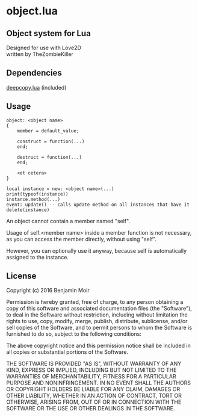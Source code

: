 # object.lua
## Object system for Lua
Designed for use with Love2D  
written by TheZombieKiller

## Dependencies
[deepcopy.lua](https://gist.github.com/DaZombieKiller/1b5690842b8138a4024c55760e2d253f#file-deepcopy-lua) (included)

## Usage
    object: <object name>
    {
        member = default_value;
        
        construct = function(...)
        end;
        
        destruct = function(...)
        end;
        
        <et cetera>
    }

    local instance = new: <object name>(...)
    print(typeof(instance))
    instance.method(...)
    event: update() -- calls update method on all instances that have it
    delete(instance)

An object cannot contain a member named "self".  

Usage of self.\<member name\> inside a member function is not necessary, as you can access the member directly, without using "self".  

However, you can optionally use it anyway, because self is automatically assigned to the instance.

## License
Copyright (c) 2016 Benjamin Moir

Permission is hereby granted, free of charge, to any person obtaining a copy of this software and associated documentation files (the "Software"), to deal in the Software without restriction, including without limitation the rights to use, copy, modify, merge, publish, distribute, sublicense, and/or sell copies of the Software, and to permit persons to whom the Software is furnished to do so, subject to the following conditions:

The above copyright notice and this permission notice shall be included in all copies or substantial portions of the Software.

THE SOFTWARE IS PROVIDED "AS IS", WITHOUT WARRANTY OF ANY KIND, EXPRESS OR IMPLIED, INCLUDING BUT NOT LIMITED TO THE WARRANTIES OF MERCHANTABILITY, FITNESS FOR A PARTICULAR PURPOSE AND NONINFRINGEMENT. IN NO EVENT SHALL THE AUTHORS OR COPYRIGHT HOLDERS BE LIABLE FOR ANY CLAIM, DAMAGES OR OTHER LIABILITY, WHETHER IN AN ACTION OF CONTRACT, TORT OR OTHERWISE, ARISING FROM, OUT OF OR IN CONNECTION WITH THE SOFTWARE OR THE USE OR OTHER DEALINGS IN THE SOFTWARE.
